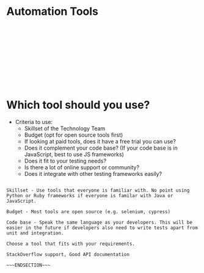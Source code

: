 <!SLIDE center>
<br><br><br><br><br><br><br><br><br>
# Automation Tools

<br><br><br><br><br><br><br><br><br>

<!SLIDE>
# Which tool should you use?

- Criteria to use:
  - Skillset of the Technology Team
  - Budget (opt for open source tools first)
  - If looking at paid tools, does it have a free trial you can use?
  - Does it complement your code base? (If your code base is in JavaScript, best to use JS frameworks)
  - Does it fit to your testing needs?
  - Is there a lot of online support or community?
  - Does it integrate with other testing frameworks easily?

~~~SECTION:notes~~~

Skillset - Use tools that everyone is familiar with. No point using Python or Ruby frameworks if everyone is familar with Java or JavaScript.

Budget - Most tools are open source (e.g. selenium, cypress)

Code base - Speak the same language as your developers. This will be easier in the future if developers also need to write tests apart from unit and integration.

Choose a tool that fits with your requirements.

StackOverflow support, Good API documentation

~~~ENDSECTION~~~